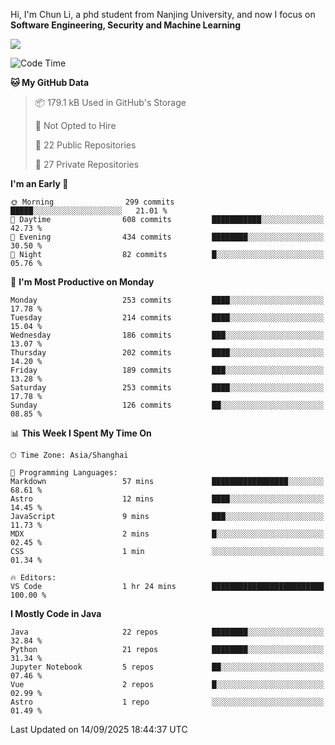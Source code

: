 Hi, I'm Chun Li, a phd student from Nanjing University, and now I focus on **Software Engineering, Security and Machine Learning**

<!--![GitHub Snake Light](https://github.com/pppppkun/pppppkun/blob/output/github-snake.svg#gh-light-mode-only)-->
<!--![GitHub Snake dark](https://github.com/pppppkun/pppppkun/blob/output/github-snake-dark.svg#gh-dark-mode-only)-->

![](https://komarev.com/ghpvc/?username=pppppkun)
<!--START_SECTION:waka-->
![Code Time](http://img.shields.io/badge/Code%20Time-2%2C196%20hrs%2023%20mins-blue)

**🐱 My GitHub Data** 

> 📦 179.1 kB Used in GitHub's Storage 
 > 
> 🚫 Not Opted to Hire
 > 
> 📜 22 Public Repositories 
 > 
> 🔑 27 Private Repositories 
 > 
**I'm an Early 🐤** 

```text
🌞 Morning                299 commits         █████░░░░░░░░░░░░░░░░░░░░   21.01 % 
🌆 Daytime                608 commits         ███████████░░░░░░░░░░░░░░   42.73 % 
🌃 Evening                434 commits         ████████░░░░░░░░░░░░░░░░░   30.50 % 
🌙 Night                  82 commits          █░░░░░░░░░░░░░░░░░░░░░░░░   05.76 % 
```
📅 **I'm Most Productive on Monday** 

```text
Monday                   253 commits         ████░░░░░░░░░░░░░░░░░░░░░   17.78 % 
Tuesday                  214 commits         ████░░░░░░░░░░░░░░░░░░░░░   15.04 % 
Wednesday                186 commits         ███░░░░░░░░░░░░░░░░░░░░░░   13.07 % 
Thursday                 202 commits         ████░░░░░░░░░░░░░░░░░░░░░   14.20 % 
Friday                   189 commits         ███░░░░░░░░░░░░░░░░░░░░░░   13.28 % 
Saturday                 253 commits         ████░░░░░░░░░░░░░░░░░░░░░   17.78 % 
Sunday                   126 commits         ██░░░░░░░░░░░░░░░░░░░░░░░   08.85 % 
```


📊 **This Week I Spent My Time On** 

```text
🕑︎ Time Zone: Asia/Shanghai

💬 Programming Languages: 
Markdown                 57 mins             █████████████████░░░░░░░░   68.61 % 
Astro                    12 mins             ████░░░░░░░░░░░░░░░░░░░░░   14.45 % 
JavaScript               9 mins              ███░░░░░░░░░░░░░░░░░░░░░░   11.73 % 
MDX                      2 mins              █░░░░░░░░░░░░░░░░░░░░░░░░   02.45 % 
CSS                      1 min               ░░░░░░░░░░░░░░░░░░░░░░░░░   01.34 % 

🔥 Editors: 
VS Code                  1 hr 24 mins        █████████████████████████   100.00 % 
```

**I Mostly Code in Java** 

```text
Java                     22 repos            ████████░░░░░░░░░░░░░░░░░   32.84 % 
Python                   21 repos            ████████░░░░░░░░░░░░░░░░░   31.34 % 
Jupyter Notebook         5 repos             ██░░░░░░░░░░░░░░░░░░░░░░░   07.46 % 
Vue                      2 repos             █░░░░░░░░░░░░░░░░░░░░░░░░   02.99 % 
Astro                    1 repo              ░░░░░░░░░░░░░░░░░░░░░░░░░   01.49 % 
```




 Last Updated on 14/09/2025 18:44:37 UTC
<!--END_SECTION:waka-->
